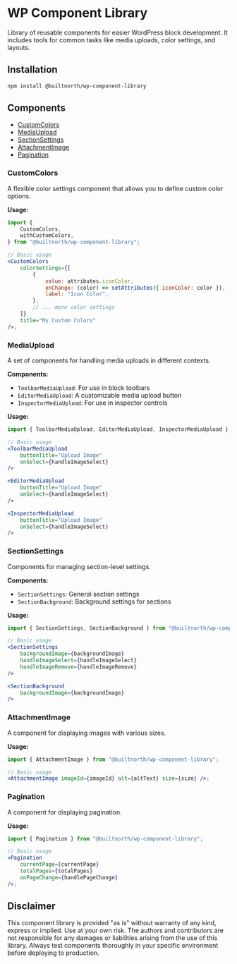 # WP Component Library

Library of reusable components for easier WordPress block development. It includes tools for common tasks like media uploads, color settings, and layouts.

## Installation

```bash
npm install @builtnorth/wp-component-library
```

## Components

-   [CustomColors](#customcolors)
-   [MediaUpload](#mediaupload)
-   [SectionSettings](#sectionsettings)
-   [AttachmentImage](#attachmentimage)
-   [Pagination](#pagination)

### CustomColors

A flexible color settings component that allows you to define custom color options.

**Usage:**

```jsx
import {
	CustomColors,
	withCustomColors,
} from "@builtnorth/wp-component-library";

// Basic usage
<CustomColors
	colorSettings={[
		{
			value: attributes.iconColor,
			onChange: (color) => setAttributes({ iconColor: color }),
			label: "Icon Color",
		},
		// ... more color settings
	]}
	title="My Custom Colors"
/>;
```

### MediaUpload

A set of components for handling media uploads in different contexts.

**Components:**

-   `ToolbarMediaUpload`: For use in block toolbars
-   `EditorMediaUpload`: A customizable media upload button
-   `InspectorMediaUpload`: For use in inspector controls

**Usage:**

```jsx
import { ToolbarMediaUpload, EditorMediaUpload, InspectorMediaUpload } from "@builtnorth/wp-component-library";

// Basic usage
<ToolbarMediaUpload
    buttonTitle="Upload Image"
    onSelect={handleImageSelect}
/>

<EditorMediaUpload
    buttonTitle="Upload Image"
    onSelect={handleImageSelect}
/>

<InspectorMediaUpload
    buttonTitle="Upload Image"
    onSelect={handleImageSelect}
/>
```

### SectionSettings

Components for managing section-level settings.

**Components:**

-   `SectionSettings`: General section settings
-   `SectionBackground`: Background settings for sections

**Usage:**

```jsx
import { SectionSettings, SectionBackground } from "@builtnorth/wp-component-library";

// Basic usage
<SectionSettings
    backgroundImage={backgroundImage}
    handleImageSelect={handleImageSelect}
    handleImageRemove={handleImageRemove}
/>

<SectionBackground
    backgroundImage={backgroundImage}
/>
```

### AttachmentImage

A component for displaying images with various sizes.

**Usage:**

```jsx
import { AttachmentImage } from "@builtnorth/wp-component-library";

// Basic usage
<AttachmentImage imageId={imageId} alt={altText} size={size} />;
```

### Pagination

A component for displaying pagination.

**Usage:**

```jsx
import { Pagination } from "@builtnorth/wp-component-library";

// Basic usage
<Pagination
	currentPage={currentPage}
	totalPages={totalPages}
	onPageChange={handlePageChange}
/>;
```

## Disclaimer

This component library is provided "as is" without warranty of any kind, express or implied. Use at your own risk. The authors and contributors are not responsible for any damages or liabilities arising from the use of this library. Always test components thoroughly in your specific environment before deploying to production.
